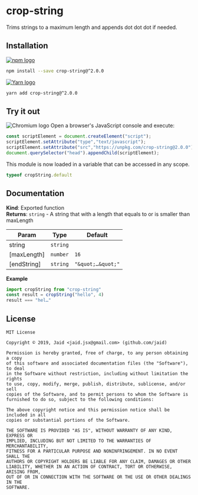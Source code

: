 # crop-string


Trims strings to a maximum length and appends dot dot dot if needed.

## Installation
<a href='https://npmjs.com/package/crop-string'><img alt='npm logo' src='https://github.com/Jaid/action-readme/raw/master/images/base-assets/npm.png'/></a>
```bash
npm install --save crop-string@^2.0.0
```
<a href='https://yarnpkg.com/package/crop-string'><img alt='Yarn logo' src='https://github.com/Jaid/action-readme/raw/master/images/base-assets/yarn.png'/></a>
```bash
yarn add crop-string@^2.0.0
```


## Try it out
<img alt='Chromium logo' src='https://github.com/Jaid/action-readme/raw/master/images/base-assets/browser.png'/>
Open a browser's JavaScript console and execute:

```javascript
const scriptElement = document.createElement("script");
scriptElement.setAttribute("type","text/javascript");
scriptElement.setAttribute("src","https://unpkg.com/crop-string@2.0.0");
document.querySelector("head").appendChild(scriptElement);
```

This module is now loaded in a variable that can be accessed in any scope.

```javascript
typeof cropString.default
```

## Documentation
**Kind**: Exported function  
**Returns**: <code>string</code> - A string that with a length that equals to or is smaller than maxLength  

| Param | Type | Default |
| --- | --- | --- |
| string | <code>string</code> |  | 
| [maxLength] | <code>number</code> | <code>16</code> | 
| [endString] | <code>string</code> | <code>&quot;\&quot;…\&quot;&quot;</code> | 

**Example**  
```javascript
import cropString from "crop-string"
const result = cropString("hello", 4)
result === "hel…"
```


## License
```text
MIT License

Copyright © 2019, Jaid <jaid.jsx@gmail.com> (github.com/jaid)

Permission is hereby granted, free of charge, to any person obtaining a copy
of this software and associated documentation files (the "Software"), to deal
in the Software without restriction, including without limitation the rights
to use, copy, modify, merge, publish, distribute, sublicense, and/or sell
copies of the Software, and to permit persons to whom the Software is
furnished to do so, subject to the following conditions:

The above copyright notice and this permission notice shall be included in all
copies or substantial portions of the Software.

THE SOFTWARE IS PROVIDED "AS IS", WITHOUT WARRANTY OF ANY KIND, EXPRESS OR
IMPLIED, INCLUDING BUT NOT LIMITED TO THE WARRANTIES OF MERCHANTABILITY,
FITNESS FOR A PARTICULAR PURPOSE AND NONINFRINGEMENT. IN NO EVENT SHALL THE
AUTHORS OR COPYRIGHT HOLDERS BE LIABLE FOR ANY CLAIM, DAMAGES OR OTHER
LIABILITY, WHETHER IN AN ACTION OF CONTRACT, TORT OR OTHERWISE, ARISING FROM,
OUT OF OR IN CONNECTION WITH THE SOFTWARE OR THE USE OR OTHER DEALINGS IN THE
SOFTWARE.
```
